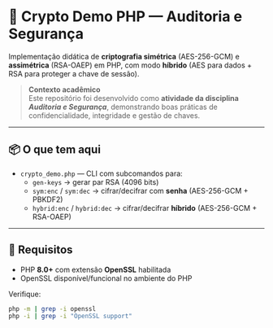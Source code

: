 # 🔐 Crypto Demo PHP — Auditoria e Segurança

Implementação didática de **criptografia simétrica** (AES-256-GCM) e **assimétrica** (RSA-OAEP) em PHP, com modo **híbrido** (AES para dados + RSA para proteger a chave de sessão).

> **Contexto acadêmico**  
> Este repositório foi desenvolvido como **atividade da disciplina _Auditoria e Segurança_**, demonstrando boas práticas de confidencialidade, integridade e gestão de chaves.

---

## 📦 O que tem aqui

- `crypto_demo.php` — CLI com subcomandos para:
  - `gen-keys` → gerar par RSA (4096 bits)
  - `sym:enc` / `sym:dec` → cifrar/decifrar com **senha** (AES-256-GCM + PBKDF2)
  - `hybrid:enc` / `hybrid:dec` → cifrar/decifrar **híbrido** (AES-256-GCM + RSA-OAEP)

---

## 🧰 Requisitos

- PHP **8.0+** com extensão **OpenSSL** habilitada
- OpenSSL disponível/funcional no ambiente do PHP

Verifique:
```bash
php -m | grep -i openssl
php -i | grep -i "OpenSSL support"
